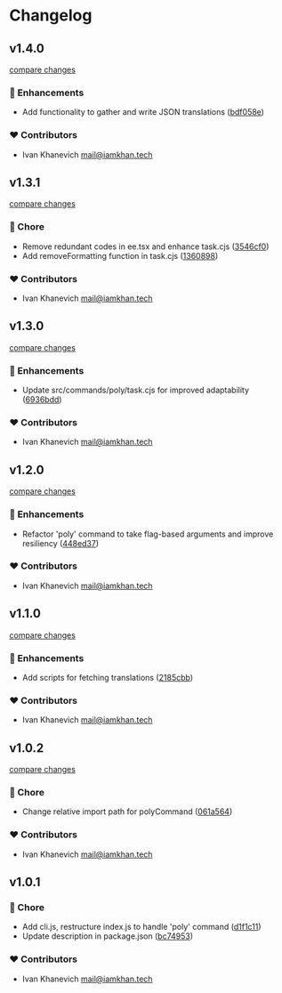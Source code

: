 # Changelog


## v1.4.0

[compare changes](https://github.com/iamkhan21/coode/compare/v1.3.1...v1.4.0)

### 🚀 Enhancements

- Add functionality to gather and write JSON translations ([bdf058e](https://github.com/iamkhan21/coode/commit/bdf058e))

### ❤️ Contributors

- Ivan Khanevich <mail@iamkhan.tech>

## v1.3.1

[compare changes](https://github.com/iamkhan21/coode/compare/v1.3.0...v1.3.1)

### 🏡 Chore

- Remove redundant codes in ee.tsx and enhance task.cjs ([3546cf0](https://github.com/iamkhan21/coode/commit/3546cf0))
- Add removeFormatting function in task.cjs ([1360898](https://github.com/iamkhan21/coode/commit/1360898))

### ❤️ Contributors

- Ivan Khanevich <mail@iamkhan.tech>

## v1.3.0

[compare changes](https://github.com/iamkhan21/coode/compare/v1.2.0...v1.3.0)

### 🚀 Enhancements

- Update src/commands/poly/task.cjs for improved adaptability ([6936bdd](https://github.com/iamkhan21/coode/commit/6936bdd))

### ❤️ Contributors

- Ivan Khanevich <mail@iamkhan.tech>

## v1.2.0

[compare changes](https://github.com/iamkhan21/coode/compare/v1.1.0...v1.2.0)

### 🚀 Enhancements

- Refactor 'poly' command to take flag-based arguments and improve resiliency ([448ed37](https://github.com/iamkhan21/coode/commit/448ed37))

### ❤️ Contributors

- Ivan Khanevich <mail@iamkhan.tech>

## v1.1.0

[compare changes](https://github.com/iamkhan21/coode/compare/v1.0.2...v1.1.0)

### 🚀 Enhancements

- Add scripts for fetching translations ([2185cbb](https://github.com/iamkhan21/coode/commit/2185cbb))

### ❤️ Contributors

- Ivan Khanevich <mail@iamkhan.tech>

## v1.0.2

[compare changes](https://github.com/iamkhan21/coode/compare/v1.0.1...v1.0.2)

### 🏡 Chore

- Change relative import path for polyCommand ([061a564](https://github.com/iamkhan21/coode/commit/061a564))

### ❤️ Contributors

- Ivan Khanevich <mail@iamkhan.tech>

## v1.0.1


### 🏡 Chore

- Add cli.js, restructure index.js to handle 'poly' command ([d1f1c11](https://github.com/iamkhan21/coode/commit/d1f1c11))
- Update description in package.json ([bc74953](https://github.com/iamkhan21/coode/commit/bc74953))

### ❤️ Contributors

- Ivan Khanevich <mail@iamkhan.tech>

